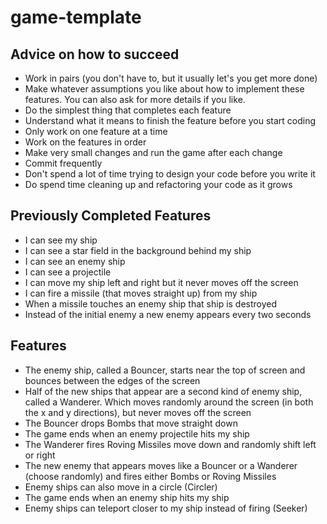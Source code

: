 game-template
=============

## Advice on how to succeed
* Work in pairs (you don't have to, but it usually let's you get more done)
* Make whatever assumptions you like about how to implement these features. You can also ask for more details if you like. 
* Do the simplest thing that completes each feature
* Understand what it means to finish the feature before you start coding
* Only work on one feature at a time
* Work on the features in order
* Make very small changes and run the game after each change
* Commit frequently
* Don't spend a lot of time trying to design your code before you write it
* Do spend time cleaning up and refactoring your code as it grows

## Previously Completed Features
* I can see my ship
* I can see a star field in the background behind my ship
* I can see an enemy ship
* I can see a projectile
* I can move my ship left and right but it never moves off the screen
* I can fire a missile (that moves straight up) from my ship
* When a missile touches an enemy ship that ship is destroyed
* Instead of the initial enemy a new enemy appears every two seconds

## Features
* The enemy ship, called a Bouncer, starts near the top of screen and bounces between the edges of the screen
* Half of the new ships that appear are a second kind of enemy ship, called a Wanderer. Which moves randomly around the
    screen (in both the x and y directions), but never moves off the screen
* The Bouncer drops Bombs that move straight down
* The game ends when an enemy projectile hits my ship
* The Wanderer fires Roving Missiles move down and randomly shift left or right
* The new enemy that appears moves like a Bouncer or a Wanderer (choose randomly) and fires either Bombs or Roving Missiles
* Enemy ships can also move in a circle (Circler)
* The game ends when an enemy ship hits my ship
* Enemy ships can teleport closer to my ship instead of firing (Seeker)

